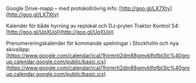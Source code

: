 Google Drive-mapp – med protokoll/övrig info: [http://goo.gl/LX7Xty](http://goo.gl/LX7Xty)

Kalender för både hyrning av replokal och DJ-prylen Traktor Kontrol S4: [http://goo.gl/UqXUol](http://goo.gl/UqXUol)

Prenumereringskalender för kommande spelningar i Stockholm och nya skivsläpp: [https://www.google.com/calendar/ical/1hirmrti2dm88gmvklfqfbt3lc%40group.calendar.google.com/public/basic.ics](https://www.google.com/calendar/ical/1hirmrti2dm88gmvklfqfbt3lc%40group.calendar.google.com/public/basic.ics)
